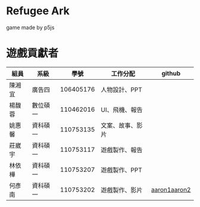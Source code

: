 # Refugee Ark
game made by p5js

# 遊戲貢獻者
|組員|系級|學號|工作分配|github|
|-|-|-|-|-|
|陳湘宜|廣告四|106405176| 人物設計、PPT | |
|楊馥蓉|數位碩一|110462016| UI、飛機、報告 | |
|姚惠馨|資科碩一|110753135| 文案、故事、影片 | |
|莊崴宇|資科碩一|110753117| 遊戲製作、報告 | |
|林依樺|資科碩一|110753207| 遊戲製作、PPT | |
|何彥南|資科碩一|110753202| 遊戲製作、影片 | [aaron1aaron2](https://github.com/aaron1aaron2)|
　







